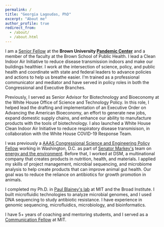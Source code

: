```yaml
---
permalink: /
title: "Georgia Lagoudas, PhD"
excerpt: "About me"
author_profile: true
redirect_from:
  - /about/
  - /about.html
---
```

<!-- Google tag (gtag.js) -->
<script async src="https://www.googletagmanager.com/gtag/js?id=G-70FX9FCPTE"></script>
<script>
  window.dataLayer = window.dataLayer || [];
  function gtag(){dataLayer.push(arguments);}
  gtag('js', new Date());

  gtag('config', 'G-70FX9FCPTE');
</script>

I am a [Senior Fellow](https://pandemics.sph.brown.edu/people/georgia-lagoudas-phd) at the **Brown University [Pandemic Center](https://pandemics.sph.brown.edu/)** and a member of the faculty at the Brown School of Public Health. I lead a Clean Indoor Air Initiative to reduce disease transmission indoors and make our buildings healthier. I work at the intersection of science, policy, and public health and coordinate with state and federal leaders to advance policies and actions to help us breathe easier. I'm trained as a professional communicator and mediator and have served in policy roles in both the Congressional and Executive Branches.

Previously, I served as Senior Advisor for Biotechnology and Bioeconomy at the White House Office of Science and Technology Policy. In this role, I helped lead the drafting and implementation of an Executive Order on Advancing the American Bioeconomy, an effort to generate new jobs, expand domestic supply chains, and enhance our ability to manufacture products with the tools of biotechnology. I also launched a White House Clean Indoor Air Initiative to reduce respiratory disease transmisison, in collaboration with the White House COVID-19 Response Team.

I was previously a [AAAS Congressional Science and Engineering Policy
Fellow](https://www.aaas.org/programs/science-technology-policy-fellowships)
working in Washington, D.C. as part of [Senator Markey's](https://www.markey.senate.gov/)
team on [energy and the environment](https://www.markey.senate.gov/priorities/energy-climate-change-and-environment). Before that, I worked at DSM, a multinational company that creates products in
nutrition, health, and materials. I applied my skills of project management,
microbial sequencing, and microbiome analysis to help create products that can
improve animal gut health. Our goal was to reduce the reliance on antibiotics for
growth promotion in animals.

I completed my Ph.D. in [Paul Blainey's lab](http://blainey.mit.edu/)
at MIT and the Broad Institute. I built microfluidic technologies to analyze
microbial genomes, and I used DNA sequencing to study antibiotic resistance. I
have experience in genomic sequencing, microfluidics, microbiology, and
bioinformatics.

I have 5+ years of coaching and mentoring students, and I served as a
[Communication Fellow](https://mitcommlab.mit.edu/) at MIT.

